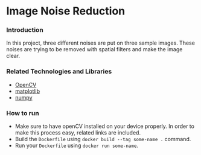 # Image Noise Reduction

### Introduction
In this project, three different noises are put on three sample images. These noises are trying to be removed with spatial filters and make the image clear.
### Related Technologies and Libraries
* [OpenCV](https://docs.opencv.org/4.5.2/d6/d00/tutorial_py_root.htmlmn)
* [matplotlib](https://pypi.org/project/matplotlib/)
* [numpy](https://pypi.org/project/numpy/)

### How to run
* Make sure to have openCV installed on your device properly. In order to make this process easy, related links are included.
* Build the `Dockerfile` using `docker build --tag some-name .` command.
* Run your `Dockerfile` using `docker run some-name`.